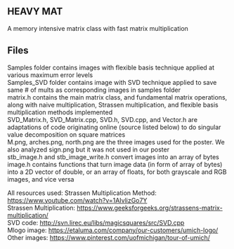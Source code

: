 ## HEAVY MAT
A memory intensive matrix class with fast matrix multiplication

## Files
Samples folder contains images with flexible basis technique applied at various maximum error levels <br />
Samples_SVD folder contains image with SVD technique applied to save same # of mults as corresponding images in samples folder <br />
matrix.h contains the main matrix class, and fundamental matrix operations, along with naive multiplication, Strassen multiplication, and flexible basis multiplication methods implemented <br />
SVD_Matrix.h, SVD_Matrix.cpp, SVD.h, SVD.cpp, and Vector.h are adaptations of code originating online (source listed below) to do singular value decomposition on square matrices <br />
M.png, arches.png, north.png are the three images used for the poster.  We also analyzed sign.png but it was not used in our poster <br />
stb_image.h and stb_image_write.h convert images into an array of bytes <br />
image.h contains functions that turn image data (in form of array of bytes) into a 2D vector of double, or an array of floats, for both grayscale and RGB images, and vice versa <br />
 
All resources used:
Strassen Multiplication Method: https://www.youtube.com/watch?v=1AIvlizGo7Y <br />
Strassen Multiplication: https://www.geeksforgeeks.org/strassens-matrix-multiplication/ <br />
SVD code: http://svn.lirec.eu/libs/magicsquares/src/SVD.cpp <br />
Mlogo image: https://etaluma.com/company/our-customers/umich-logo/ <br />
Other images: https://www.pinterest.com/uofmichigan/tour-of-umich/ <br />


